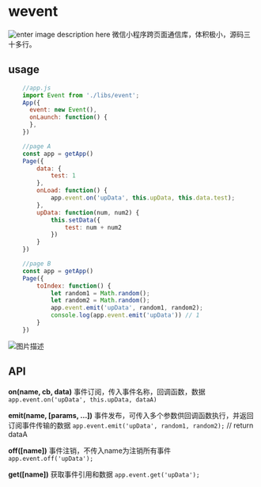 # wevent
![enter image description here](https://travis-ci.org/jayZOU/wevent.svg?branch=master)
微信小程序跨页面通信库，体积极小，源码三十多行。


## usage
```javascript
    //app.js
    import Event from './libs/event';
    App({
      event: new Event(),
      onLaunch: function() {
      },
    })

    //page A
    const app = getApp()
    Page({
        data: {
            test: 1
        },
        onLoad: function() {
            app.event.on('upData', this.upData, this.data.test);
        },
        upData: function(num, num2) {
            this.setData({
                test: num + num2
            })
        }
    })

    //page B
    const app = getApp()
    Page({
        toIndex: function() {
        	let random1 = Math.random();
        	let random2 = Math.random();
        	app.event.emit('upData', random1, random2);
            console.log(app.event.emit('upData')) // 1
        }
    })
```
![图片描述](https://sfault-image.b0.upaiyun.com/411/583/4115839975-5982944d4eed5_articlex)


## API
**on(name, cb, data)**
事件订阅，传入事件名称，回调函数，数据
`app.event.on('upData', this.upData, dataA)`


**emit(name, [params, ...])**
事件发布，可传入多个参数供回调函数执行，并返回订阅事件传输的数据
`app.event.emit('upData', random1, random2);`    // return dataA


**off([name])**
事件注销，不传入name为注销所有事件
`app.event.off('upData');`

**get([name])**
获取事件引用和数据
`app.event.get('upData');`

[1]: /img/bVR86h